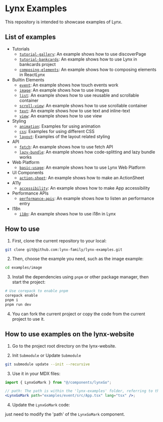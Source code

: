 # Lynx Examples

This repository is intended to showcase examples of Lynx.

## List of examples

- Tutorials
  - [`tutorial-gallery`]: An example shows how to use discoverPage
  - [`tutorial-bankcards`]: An example shows how to use Lynx in bankcards project
  - [`composing-elements`]: An example shows how to composing elements in ReactLynx
- Builtin Elements
  - [`event`]: An example shows how touch events work
  - [`image`]: An example shows how to use images
  - [`list`]: An example shows how to use reusable and scrollable container
  - [`scroll-view`]: An example shows how to use scrollable container
  - [`text`]: An example shows how to use text and inline-text
  - [`view`]: An example shows how to use view
- Styling
  - [`animation`]: Examples for using animation
  - [`css`]: Examples for using different CSS
  - [`layout`]: Examples of the layout related styling
- API
  - [`fetch`]: An example shows how to use fetch API
  - [`lazy-bundle`]: An example shows how code-splitting and lazy bundle works
- Web Platform
  - [`basic-usage`]: An example shows how to use Lynx Web Platform
- UI Components
  - [`action-sheet`]: An example shows how to make an ActionSheet
- A11y
  - [`accessibility`]: An example shows how to make App accessibility
- Performance APIs
  - [`performance-apis`]: An example shows how to listen an performance entry
- I18n
  - [`i18n`]: An example shows how to use i18n in Lynx

[`action-sheet`]: ./examples/action-sheet
[`animation`]: ./examples/animation
[`css`]: ./examples/css
[`event`]: ./examples/event
[`image`]: ./examples/image
[`layout`]: ./examples/layout
[`lazy-bundle`]: ./examples/lazy-bundle
[`list`]: ./examples/list
[`scroll-view`]: ./examples/scroll-view
[`text`]: ./examples/text
[`view`]: ./examples/view
[`fetch`]: ./examples/fetch
[`basic-usage`]: ./examples/web-platform
[`accessibility`]: ./examples/accessibility
[`performance-apis`]: ./examples/performance-api
[`tutorial-gallery`]: ./examples/gallery
[`tutorial-bankcards`]: ./examples/tutorial/bankcards
[`composing-elements`]: ./examples/tutorial/composing-elements
[`i18n`]: ./examples/i18n

## How to use

1. First, clone the current repository to your local:

```bash
git clone git@github.com:lynx-family/lynx-examples.git
```

2. Then, choose the example you need, such as the image example:

```bash
cd examples/image
```

3. Install the dependencies using `pnpm` or other package manager, then start the project:

```bash
# Use corepack to enable pnpm
corepack enable
pnpm i
pnpm run dev
```

4. You can fork the current project or copy the code from the current project to use it.

## How to use examples on the lynx-website

1. Go to the project root directory on the lynx-website.

2. Init `Submodule` or Update `Submodule`

```bash
git submodule update --init --recursive
```

3. Use it in your MDX files:

```jsx
import { LynxGoMark } from "@/components/lynxGo";

// path: The path is within the 'lynx-examples' folder, referring to the path of the file that needs to be displayed.
<LynxGoMark path="examples/event/src/App.tsx" lang="tsx" />;
```

4. Update the `LynxGoMark` code:

just need to modify the 'path' of the `LynxGoMark` component.
